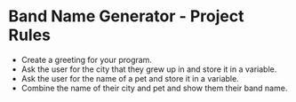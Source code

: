# Band Name Generator - Project Rules

- Create a greeting for your program.
- Ask the user for the city that they grew up in and store it in a variable.
- Ask the user for the name of a pet and store it in a variable.
- Combine the name of their city and pet and show them their band name.
